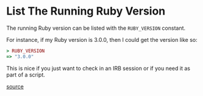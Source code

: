 # List The Running Ruby Version

The running Ruby version can be listed with the `RUBY_VERSION` constant.

For instance, if my Ruby version is 3.0.0, then I could get the version like
so:

```ruby
> RUBY_VERSION
=> "3.0.0"
```

This is nice if you just want to check in an IRB session or if you need it as
part of a script.

[source](https://blog.arkency.com/which-ruby-version-am-i-using-how-to-check/)

